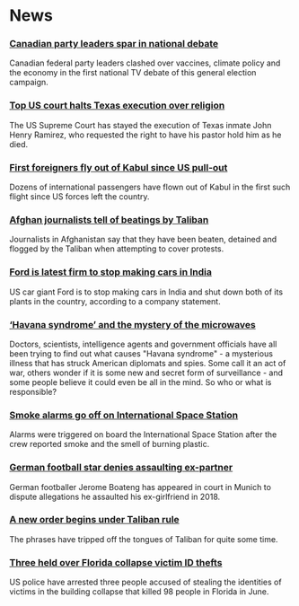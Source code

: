 # News
### [Canadian party leaders spar in national debate](https://www.bbc.com/news/world-us-canada-58482596)
Canadian federal party leaders clashed over vaccines, climate policy and the economy in the first national TV debate of this general election campaign.
### [Top US court halts Texas execution over religion](https://www.bbc.com/news/world-us-canada-58503973)
The US Supreme Court has stayed the execution of Texas inmate John Henry Ramirez, who requested the right to have his pastor hold him as he died.
### [First foreigners fly out of Kabul since US pull-out](https://www.bbc.com/news/world-asia-58497904)
Dozens of international passengers have flown out of Kabul in the first such flight since US forces left the country. 
### [Afghan journalists tell of beatings by Taliban](https://www.bbc.com/news/world-asia-58500579)
Journalists in Afghanistan say that they have been beaten, detained and flogged by the Taliban when attempting to cover protests. 
### [Ford is latest firm to stop making cars in India](https://www.bbc.com/news/world-asia-india-58497640)
US car giant Ford is to stop making cars in India and shut down both of its plants in the country, according to a company statement.
### [‘Havana syndrome’ and the mystery of the microwaves](https://www.bbc.com/news/world-58396698)
Doctors, scientists, intelligence agents and government officials have all been trying to find out what causes "Havana syndrome" - a mysterious illness that has struck American diplomats and spies. Some call it an act of war, others wonder if it is some new and secret form of surveillance - and some people believe it could even be all in the mind. So who or what is responsible?
### [Smoke alarms go off on International Space Station](https://www.bbc.com/news/world-europe-58497899)
Alarms were triggered on board the International Space Station after the crew reported smoke and the smell of burning plastic. 
### [German football star denies assaulting ex-partner](https://www.bbc.com/news/world-europe-58500267)
German footballer Jerome Boateng has appeared in court in Munich to dispute allegations he assaulted his ex-girlfriend in 2018.
### [A new order begins under Taliban rule](https://www.bbc.com/news/world-asia-58495112)
The phrases have tripped off the tongues of Taliban for quite some time.  
### [Three held over Florida collapse victim ID thefts](https://www.bbc.com/news/world-us-canada-58454681)
US police have arrested three people accused of stealing the identities of victims in the building collapse that killed 98 people in Florida in June.
